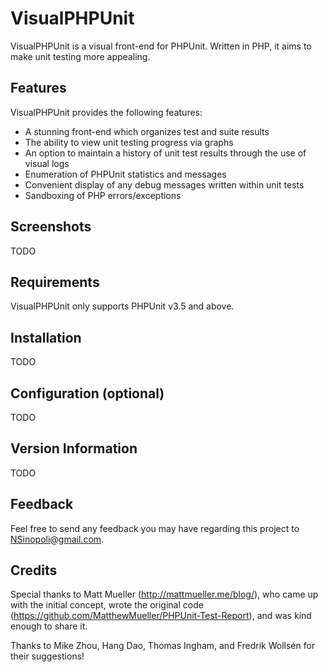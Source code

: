 # VisualPHPUnit

VisualPHPUnit is a visual front-end for PHPUnit.  Written in PHP, it aims to make unit testing more appealing.

## Features

VisualPHPUnit provides the following features:

* A stunning front-end which organizes test and suite results
* The ability to view unit testing progress via graphs
* An option to maintain a history of unit test results through the use of visual logs
* Enumeration of PHPUnit statistics and messages
* Convenient display of any debug messages written within unit tests
* Sandboxing of PHP errors/exceptions

## Screenshots

TODO

## Requirements

VisualPHPUnit only supports PHPUnit v3.5 and above.

## Installation

TODO

## Configuration (optional)

TODO

## Version Information

TODO

## Feedback

Feel free to send any feedback you may have regarding this project to NSinopoli@gmail.com.

## Credits

Special thanks to Matt Mueller (http://mattmueller.me/blog/), who came up with the initial concept, wrote the original code (https://github.com/MatthewMueller/PHPUnit-Test-Report), and was kind enough to share it.

Thanks to Mike Zhou, Hang Dao, Thomas Ingham, and Fredrik Wollsén for their suggestions!
